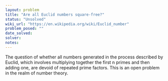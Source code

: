 ```yaml
---
layout: problem
title: "Are all Euclid numbers square-free?"
status: "Unsolved"
wiki_url: "https://en.wikipedia.org/wiki/Euclid_number"
problem_posed: ""
date_solved:
solver:
notes:
---
```

The question of whether all numbers generated in the process described by Euclid, which involves multiplying together the first n primes and then adding one, are devoid of repeated prime factors. This is an open problem in the realm of number theory.